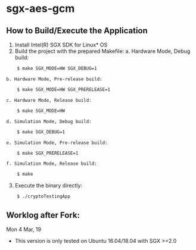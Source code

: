 # sgx-aes-gcm

## How to Build/Execute the Application 
1. Install Intel(R) SGX SDK for Linux* OS
2. Build the project with the prepared Makefile:
    a. Hardware Mode, Debug build:
```bash
    $ make SGX_MODE=HW SGX_DEBUG=1
```
    b. Hardware Mode, Pre-release build:
```bash
    $ make SGX_MODE=HW SGX_PRERELEASE=1
```
    c. Hardware Mode, Release build:
```bash
    $ make SGX_MODE=HW
```
    d. Simulation Mode, Debug build:
```bash
    $ make SGX_DEBUG=1
```
    e. Simulation Mode, Pre-release build:
```bash
    $ make SGX_PRERELEASE=1
```
    f. Simulation Mode, Release build:
```bash
    $ make
```
3. Execute the binary directly:
```bash
    $ ./cryptoTestingApp
```

## Worklog after Fork:
Mon 4 Mar, 19
- This version is only tested on Ubuntu 16.04/18.04 with SGX >=2.0
